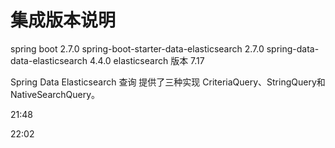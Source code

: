 
# 集成版本说明
spring boot 2.7.0
spring-boot-starter-data-elasticsearch 2.7.0
spring-data-data-elasticsearch 4.4.0
elasticsearch 版本 7.17

Spring Data Elasticsearch 查询 提供了三种实现 
CriteriaQuery、StringQuery和NativeSearchQuery。



 21:48


 22:02